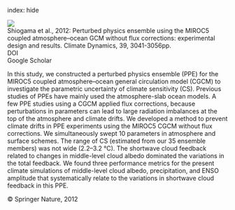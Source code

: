 index: hide

<div class="Citation">
    <div class="Citation-thumb CitationThumb-linked"  data-href="https://doi.org/10.1007/s00382-012-1441-x">
      <img src="https://static.claimspace.cloud/climate-study-static/refs/thumbs/9/Shiogama_et_al_2012-thumb.png" />
    </div>

  <div class="Citation-body">
    <div class="Citation-text">Shiogama et al., 2012: Perturbed physics ensemble using the MIROC5 coupled atmosphere–ocean GCM without flux corrections: experimental design and results. <span class="Article-journal">Climate Dynamics, </span><span class="Article-volume">39, </span>3041-3056pp.</div>
    <div class="Citation-links">
      <div class="CitationLink" data-href="https://doi.org/10.1007/s00382-012-1441-x">
        <div class="CitationLink-icon CitationLink-Doi"></div>
        <div class="CitationLink-text">DOI</div>
      </div>
      <div class="CitationLink" data-href="https://scholar.google.com/scholar?q=10.1007/s00382-012-1441-x">
        <div class="CitationLink-icon CitationLink-Scholar"></div>
        <div class="CitationLink-text">Google Scholar</div>
      </div>
    </div>
  </div>
</div>

In this study, we constructed a perturbed physics ensemble (PPE) for the MIROC5 coupled atmosphere–ocean general circulation model (CGCM) to investigate the parametric uncertainty of climate sensitivity (CS). Previous studies of PPEs have mainly used the atmosphere-slab ocean models. A few PPE studies using a CGCM applied flux corrections, because perturbations in parameters can lead to large radiation imbalances at the top of the atmosphere and climate drifts. We developed a method to prevent climate drifts in PPE experiments using the MIROC5 CGCM without flux corrections. We simultaneously swept 10 parameters in atmosphere and surface schemes. The range of CS (estimated from our 35 ensemble members) was not wide (2.2–3.2 °C). The shortwave cloud feedback related to changes in middle-level cloud albedo dominated the variations in the total feedback. We found three performance metrics for the present climate simulations of middle-level cloud albedo, precipitation, and ENSO amplitude that systematically relate to the variations in shortwave cloud feedback in this PPE.

<div class="Citation-copy">
&copy; Springer Nature, 2012
</div>